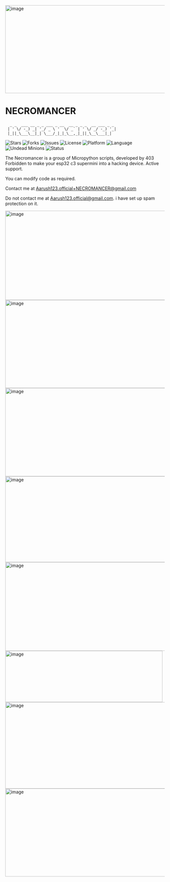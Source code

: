 <img width="511" height="278" alt="image" src="https://github.com/user-attachments/assets/c8f6ea59-4808-42f9-b421-5382374ff953" />


# NECROMANCER

                                                 
```.
  _ _  ___ __ _ _ ___ _ __  __ _ _ _  __ ___ _ _ 
 | ' \/ -_) _| '_/ _ \ '  \/ _` | ' \/ _/ -_) '_|
 |_||_\___\__|_| \___/_|_|_\__,_|_||_\__\___|_|  
```                                                 

![Stars](https://img.shields.io/github/stars/403-Forbidden-hax/NECROMANCER?style=for-the-badge)
![Forks](https://img.shields.io/github/forks/403-Forbidden-hax/NECROMANCER?style=for-the-badge)
![Issues](https://img.shields.io/github/issues/403-Forbidden-hax/NECROMANCER?style=for-the-badge)
![License](https://img.shields.io/github/license/403-Forbidden-hax/NECROMANCER?style=for-the-badge)
![Platform](https://img.shields.io/badge/platform-ESP32--C3-lightgrey?style=for-the-badge&logo=espressif)
![Language](https://img.shields.io/badge/language-MicroPython-blue?style=for-the-badge)
![Undead Minions](https://img.shields.io/badge/minions-24%20active-green?style=for-the-badge)
![Status](https://img.shields.io/badge/status-rising--from--the--grave-purple?style=for-the-badge)


The Necromancer is a group of Micropython scripts, developed by 403 Forbidden to make your esp32 c3 supermini into a hacking device. Active support.

You can modify code as required.

Contact me at Aarush123.official+NECROMANCER@gmail.com

Do not contact me at Aarush123.official@gmail.com. i have set up spam protection on it.

<img width="534" height="282" alt="image" src="https://github.com/user-attachments/assets/00ecd43a-a7fb-4cb9-b8bb-e00dbd7b0730" />
<img width="528" height="278" alt="image" src="https://github.com/user-attachments/assets/d3f7e2bd-be42-4fa8-95ee-6a89979d113c" />
<img width="535" height="279" alt="image" src="https://github.com/user-attachments/assets/e6a58076-1a65-41db-a693-a04fe42115ad" />
<img width="516" height="271" alt="image" src="https://github.com/user-attachments/assets/37f61e92-2063-4e60-8591-93a4a51fa0ed" />
<img width="509" height="280" alt="image" src="https://github.com/user-attachments/assets/9d96469d-df1d-47d7-9bd2-74de831167af" />
<img width="497" height="162" alt="image" src="https://github.com/user-attachments/assets/190b3314-575e-44d2-926f-218343497ee1" />
<img width="505" height="273" alt="image" src="https://github.com/user-attachments/assets/1ead94cb-f564-4ebe-8ef4-c10ffaa23cda" />
<img width="511" height="278" alt="image" src="https://github.com/user-attachments/assets/ce450adb-6f65-452e-add3-9b095b9ac972" />


